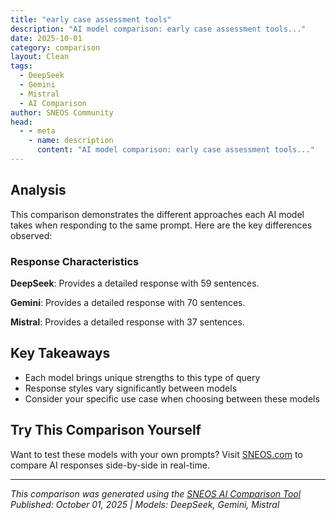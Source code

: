 ```yaml
---
title: "early case assessment tools"
description: "AI model comparison: early case assessment tools..."
date: 2025-10-01
category: comparison
layout: Clean
tags:
  - DeepSeek
  - Gemini
  - Mistral
  - AI Comparison
author: SNEOS Community
head:
  - - meta
    - name: description
      content: "AI model comparison: early case assessment tools..."
---
```


<ChatComparison
  title="early case assessment tools"
  prompt="early case assessment tools"
  :responses='{"DeepSeek": "Of course. Here is a comprehensive overview of Early Case Assessment (ECA) tools, explaining what they are, why they are crucial, key features, leading vendors, and the benefits they provide.\n\n### What are Early Case Assessment (ECA) Tools?\n\nEarly Case Assessment (ECA) tools are specialized software platforms used primarily by legal, compliance, and investigation teams at the very outset of a legal matter, such as litigation, an internal investigation, or a regulatory request.\n\nTheir primary purpose is to **quickly analyze a dataset to understand the facts, risks, and potential costs** associated with a case before making critical strategic decisions\u2014like whether to settle, fight, or how to approach discovery.\n\nThink of ECA as a \u0022legal triage\u0022 system that helps you avoid diving into a massive, expensive eDiscovery process blindly.\n\n### Why are ECA Tools So Important?\n\nBefore ECA tools, organizations had to process and review entire datasets through full-scale eDiscovery, which is incredibly time-consuming and expensive. ECA addresses this by:\n\n1. **Cost Control:** eDiscovery review is the single largest cost in litigation. ECA helps you cull down the data (often by 70-90%) *before* it goes to expensive attorney review.\n2. **Informed Decision-Making:** Provides data-driven insights to answer critical questions: How strong is our case? What are the \u0022smoking gun\u0022 documents? What is our potential exposure?\n3. **Risk Mitigation:** Identifies key custodians, privileged communications, and sensitive data early, preventing inadvertent disclosures.\n4. **Speed and Efficiency:** Allows legal teams to get a handle on a case in days or weeks, not months.\n\n---\n\n### Key Features of Modern ECA Tools\n\nA robust ECA platform will typically include the following capabilities:\n\n* **Rapid Data Processing:** Ingest data from a wide variety of sources (emails, files, cloud repositories like Microsoft 365, Slack, Google Workspace) quickly.\n* **Advanced Analytics and Culling:**\n * **Technology-Assisted Review (TAR):** Uses machine learning to identify relevant documents based on a seed set, prioritizing the most important ones first.\n * **Concept Clustering \u0026 Themes:** Groups documents by topic or concept, allowing you to see the \u0022story\u0022 of the data without reading every document.\n * **Email Threading:** Identifies the most inclusive email in a thread, eliminating redundant earlier messages.\n * **Near-Duplicate Identification:** Groups nearly identical documents together.\n* **Powerful Search:** Boolean keyword search, as well as semantic and conceptual search to find related content even without specific keywords.\n* **Data Visualization:** Provides dashboards and visualizations (e.g., by custodian, date, domain) to quickly understand the data landscape.\n* **Risk \u0026 Privilege Identification:** Flags potentially privileged attorney-client communications and sensitive data (PII, PCI) for early remediation.\n* **Reporting and Strategy:** Generates quick reports on data volume, key themes, and custodian activity to guide legal strategy and budgeting.\n\n---\n\n### Leading ECA Tool Vendors\n\nThe ECA market is largely dominated by eDiscovery and legal tech providers. Here are some of the key players:\n\n| Vendor | Key ECA Product/Feature | Strengths |\n| :--- | :--- | :--- |\n| **Relativity** | **RelativityOne** (with its full analytics suite) | Market leader; incredibly powerful and customizable analytics, TAR, and visualization within a full-featured eDiscovery platform. |\n| **Disco** | **Disco AI** | Built for speed and ease of use; strong focus on making TAR and analytics accessible for case assessment. |\n| **Logikcull** | **Instant Discovery** | Cloud-native and known for its \u0022hands-off\u0022 automation; aims to make ECA as simple as possible with a transparent pricing model. |\n| **Everlaw** | **Everlaw** (core platform) | Modern, intuitive interface with robust collaboration features and strong visualization tools for early analysis. |\n| **Exterro** | **Exterro ECA** | Often integrated within a broader Legal GRC (Governance, Risk, Compliance) platform, excellent for connecting ECA to information governance. |\n| **Nuix** | **Nuix Discover** | Powerful processing and analytics engine, often used for large-scale and complex investigations. |\n| **Consilio** | **Case Insights** | A service-driven approach, often combining their technology with expert consulting for the assessment. |\n\n**Note:** Many of these vendors offer their ECA capabilities as part of a broader eDiscovery SaaS platform.\n\n---\n\n### The ECA Process: A Step-by-Step Workflow\n\n1. **Data Identification \u0026 Collection:** Identify key custodians and data sources relevant to the matter.\n2. **Data Ingestion \u0026 Processing:** Upload the data into the ECA tool. The tool processes it, extracting text, metadata, and making it searchable.\n3. **Initial Culling \u0026 Filtering:** Apply broad filters (date ranges, custodians, file types) to remove clearly irrelevant data.\n4. **Analytical Review:**\n * Use search terms to find key documents.\n * Run analytics (clustering, email threading) to understand data patterns.\n * Use TAR to train the system and surface the most relevant documents quickly.\n5. **Strategy \u0026 Reporting:**\n * Review the \u0022hot documents\u0022 and key themes identified by the tool.\n * Generate reports on data volume, relevance rates, and potential risks.\n * Advise the client or legal team on case strategy, budget, and settlement options.\n\n### Benefits and Outcomes\n\nBy implementing an ECA tool, organizations can expect to:\n\n* **Drastically Reduce eDiscovery Costs:** By culling data early, you pay to review only a fraction of the original dataset.\n* **Improve Case Outcomes:** Make better, faster decisions based on data, not just gut feeling.\n* **Enhance Legal Team Agility:** Respond to tight deadlines and new matters with confidence.\n* **Strengthen Legal Strategy:** Develop a more precise discovery plan and deposition strategy based on early findings.\n\nIn today\u0027s data-saturated world, Early Case Assessment is no longer a luxury but a **fundamental component of a modern, efficient, and cost-effective legal practice.**", "Gemini": "Early case assessment (ECA) tools are software and strategies used to quickly and thoroughly analyze potential legal cases, helping attorneys make informed decisions about whether to pursue them, how to strategize, and how to budget resources. They are particularly valuable in large or complex cases.\n\nHere\u0027s a breakdown of what they are, their benefits, common features, and some examples:\n\n**What are Early Case Assessment (ECA) Tools?**\n\nECA tools are designed to streamline the process of reviewing documents, identifying key facts, analyzing potential legal issues, and estimating the costs and risks associated with a case *before* significant resources are committed. They aim to move beyond a gut feeling and provide a data-driven assessment.\n\n**Benefits of Using ECA Tools:**\n\n* **Informed Decision-Making:** Helps lawyers decide whether to take on a case based on a realistic evaluation of its merits and costs. Avoids pursuing cases with low chances of success.\n* **Strategic Planning:** Identifies key legal issues, strengths, and weaknesses early, allowing for a more focused and effective litigation strategy.\n* **Cost Control:** Provides a realistic estimate of the potential costs involved in discovery, trial preparation, and expert witness fees, enabling better budgeting.\n* **Risk Management:** Highlights potential risks and liabilities associated with the case, allowing for proactive mitigation strategies.\n* **Faster Case Resolution:** By identifying key issues and evidence early, ECA can facilitate earlier settlement negotiations or alternative dispute resolution.\n* **Improved Resource Allocation:** Ensures resources are directed towards the most promising cases and aspects of those cases.\n* **Better Client Communication:** Provides clients with a more accurate and transparent assessment of their case\u0027s prospects.\n* **Competitive Advantage:** Allows firms to take on the cases they\u0027re most likely to win, maximizing their overall success rate.\n\n**Common Features \u0026 Functionality of ECA Tools:**\n\n* **Data Collection and Ingestion:**\n * Ability to collect data from various sources (email, documents, databases, cloud storage, etc.).\n * Automated data processing and indexing.\n * De-duplication of documents.\n* **Document Review and Analysis:**\n * **Keyword Searching:** Basic and advanced search functionalities to find relevant documents.\n * **Concept Searching:** Identifies documents that are conceptually similar to a given document or query, even if the exact keywords are not present.\n * **Predictive Coding (Technology-Assisted Review - TAR):** Uses machine learning algorithms to prioritize documents for review based on their likelihood of relevance. The system learns from the reviewers\u0027 decisions to improve accuracy.\n * **Sentiment Analysis:** Identifies the emotional tone (positive, negative, neutral) of the text, which can be useful for understanding witness statements or communications.\n * **Entity Extraction:** Automatically identifies and extracts key entities (people, organizations, locations, dates, etc.) from documents.\n * **Topic Modeling:** Discovers the underlying topics or themes present in a document collection.\n * **Relationship Mapping:** Identifies connections between people, organizations, and events mentioned in the documents.\n * **OCR (Optical Character Recognition):** Converts scanned documents or images into searchable text.\n* **Data Visualization:**\n * Provides charts, graphs, and other visual representations of the data to help identify patterns and trends.\n * Interactive dashboards to explore the data in different ways.\n* **Collaboration Tools:**\n * Allows multiple users to access and review documents simultaneously.\n * Provides features for assigning tasks, tracking progress, and sharing annotations.\n* **Cost Estimation:**\n * Provides tools for estimating the costs associated with different aspects of the case, such as document review, expert witness fees, and trial preparation.\n * Allows users to model different scenarios and assess the potential impact on costs.\n* **Reporting:**\n * Generates reports summarizing the key findings of the assessment.\n * Provides customizable reports to meet specific needs.\n* **Security:**\n * Ensures the security and confidentiality of sensitive data.\n * Complies with relevant data privacy regulations.\n\n**Examples of ECA Tools:**\n\nThe market is constantly evolving, so this is not an exhaustive list, but it includes some well-known options and categories:\n\n* **eDiscovery Platforms with ECA Capabilities:** Many leading eDiscovery platforms now incorporate ECA functionality as part of their core offerings. These platforms are typically used for both ECA and the full eDiscovery lifecycle. Examples include:\n * **Relativity:** A popular and powerful eDiscovery platform with comprehensive ECA features.\n * **Everlaw:** A cloud-native eDiscovery platform that offers a user-friendly interface and strong ECA capabilities.\n * **DISCO:** Another cloud-based eDiscovery platform with AI-powered features for ECA and document review.\n * **Logikcull:** Focuses on self-service eDiscovery and ECA.\n * **Nuix Discover:** Provides advanced analytics and processing capabilities for complex eDiscovery matters.\n* **AI-Powered Legal Research Platforms:** These platforms leverage AI to help attorneys conduct legal research more efficiently and identify relevant case law and statutes. They can be useful for ECA in understanding the legal landscape and potential arguments.\n * **LexisNexis:** Provides AI-powered legal research tools.\n * **Westlaw:** Offers similar AI-driven research and analysis capabilities.\n * **Bloomberg Law:** Provides a comprehensive suite of legal research and news resources.\n* **Stand-alone ECA Solutions:** While less common now, some companies offer specialized software specifically designed for early case assessment.\n\n**Factors to Consider When Choosing an ECA Tool:**\n\n* **Specific Needs of the Case:** The best tool will depend on the size and complexity of the case, the types of data involved, and the specific goals of the assessment.\n* **Budget:** ECA tools can range in price from free or low-cost options to expensive enterprise-level solutions.\n* **Ease of Use:** The tool should be user-friendly and easy to learn, so that attorneys and paralegals can use it effectively without extensive training.\n* **Integration with Existing Systems:** The tool should integrate seamlessly with the firm\u0027s existing document management systems and other software applications.\n* **Scalability:** The tool should be able to handle large volumes of data and scale as the case grows.\n* **Security:** The tool should provide robust security features to protect sensitive data.\n* **Customer Support:** The vendor should offer reliable customer support to help users troubleshoot problems and get the most out of the tool.\n* **AI Capabilities:** Consider the AI and machine learning capabilities of the tool. Predictive coding, concept searching, and sentiment analysis can significantly speed up the ECA process.\n* **Reporting and Visualization:** Look for tools that offer strong reporting and visualization features to help you identify key trends and insights.\n\n**The Future of ECA:**\n\nThe trend is toward even more sophisticated AI integration. Expect to see:\n\n* **More Accurate Predictive Coding:** AI will get better at identifying relevant documents with less human training.\n* **AI-Driven Legal Issue Spotting:** The AI will not only identify facts but also begin to automatically flag potential legal issues within the documents.\n* **Automated Risk Assessment:** AI will be used to quantify the risks associated with the case based on the available evidence and legal precedent.\n* **Enhanced Collaboration:** Tools will facilitate even better collaboration between attorneys, experts, and clients.\n* **Integration with Other Legal Tech:** ECA tools will become more integrated with other legal technologies, such as contract management systems and legal research platforms, to create a more seamless workflow.\n\nIn summary, early case assessment tools are increasingly essential for modern legal practice. They empower lawyers to make data-driven decisions, control costs, and develop effective strategies from the outset of a case. The choice of tool depends heavily on the specific needs of the firm and the case at hand.\n", "Mistral": "Early Case Assessment (ECA) tools are essential for legal professionals to evaluate the merits, risks, and potential outcomes of a case at an early stage. These tools help in making informed decisions about whether to pursue a case, settle, or take other actions. Here are some key components and tools commonly used in Early Case Assessment:\n\n### 1. **Document Review and Analysis**\n - **E-Discovery Platforms:** Tools like Relativity, Logikcull, and Everlaw help in organizing, reviewing, and analyzing large volumes of electronic documents.\n - **Text Analytics:** Software that uses natural language processing (NLP) to identify key terms, patterns, and sentiments within documents.\n\n### 2. **Data Analytics**\n - **Predictive Analytics:** Tools that use machine learning algorithms to predict case outcomes based on historical data.\n - **Statistical Analysis:** Software that performs statistical analysis on case data to identify trends and correlations.\n\n### 3. **Case Management Systems**\n - **Legal Case Management Software:** Platforms like Clio, MyCase, and PracticePanther help in organizing case information, tracking deadlines, and managing client communications.\n - **Task and Workflow Management:** Tools that automate and streamline the workflow of case assessment tasks.\n\n### 4. **Risk Assessment Tools**\n - **Risk Scoring Models:** Algorithms that assign risk scores to cases based on various factors such as case complexity, jurisdiction, and opposing counsel.\n - **Scenario Analysis:** Tools that simulate different case scenarios to evaluate potential outcomes and risks.\n\n### 5. **Legal Research Tools**\n - **Legal Databases:** Platforms like Westlaw, LexisNexis, and Bloomberg Law provide access to legal precedents, statutes, and regulations.\n - **Case Law Analytics:** Tools that analyze case law to identify relevant precedents and trends.\n\n### 6. **Collaboration and Communication Tools**\n - **Project Management Software:** Tools like Asana, Trello, and Microsoft Project help in coordinating tasks and communications among team members.\n - **Collaboration Platforms:** Platforms like Slack, Microsoft Teams, and Zoom facilitate real-time communication and collaboration.\n\n### 7. **Cost and Budgeting Tools**\n - **Cost Estimation Software:** Tools that help in estimating the potential costs of pursuing a case, including legal fees, expert witness fees, and other expenses.\n - **Budget Tracking:** Software that tracks actual costs against budgeted amounts to ensure financial accountability.\n\n### 8. **Client Communication Tools**\n - **Client Portals:** Secure portals where clients can access case updates, documents, and communicate with their legal team.\n - **CRM Systems:** Customer Relationship Management (CRM) systems that help in managing client interactions and communications.\n\n### 9. **Compliance and Ethics Tools**\n - **Compliance Management Software:** Tools that ensure adherence to legal and ethical standards.\n - **Ethics Checklists:** Checklists that help in evaluating the ethical implications of pursuing a case.\n\n### 10. **Reporting and Visualization Tools**\n - **Dashboards:** Interactive dashboards that provide visual representations of case data, trends, and key performance indicators (KPIs).\n - **Reporting Tools:** Software that generates detailed reports on case assessments, outcomes, and recommendations.\n\n### Implementation Tips:\n- **Integration:** Ensure that the ECA tools integrate well with existing systems and workflows.\n- **Training:** Provide adequate training for legal professionals to effectively use these tools.\n- **Customization:** Customize tools to fit the specific needs and practices of your legal team.\n- **Security:** Ensure that all tools comply with data security and privacy regulations.\n\nBy leveraging these tools, legal professionals can make more informed decisions, reduce costs, and improve the overall efficiency of their case management processes."}' 
  published-date="21:34"
/>

## Analysis

This comparison demonstrates the different approaches each AI model takes when responding to the same prompt. Here are the key differences observed:

### Response Characteristics

**DeepSeek**: Provides a detailed response with 59 sentences. 

**Gemini**: Provides a detailed response with 70 sentences. 

**Mistral**: Provides a detailed response with 37 sentences. 

## Key Takeaways

- Each model brings unique strengths to this type of query
- Response styles vary significantly between models
- Consider your specific use case when choosing between these models

## Try This Comparison Yourself

Want to test these models with your own prompts? Visit [SNEOS.com](https://sneos.com) to compare AI responses side-by-side in real-time.

---

*This comparison was generated using the [SNEOS AI Comparison Tool](https://sneos.com)*
*Published: October 01, 2025 | Models: DeepSeek, Gemini, Mistral*
